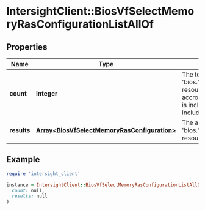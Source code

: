 # IntersightClient::BiosVfSelectMemoryRasConfigurationListAllOf

## Properties

| Name | Type | Description | Notes |
| ---- | ---- | ----------- | ----- |
| **count** | **Integer** | The total number of &#39;bios.VfSelectMemoryRasConfiguration&#39; resources matching the request, accross all pages. The &#39;Count&#39; attribute is included when the HTTP GET request includes the &#39;$inlinecount&#39; parameter. | [optional] |
| **results** | [**Array&lt;BiosVfSelectMemoryRasConfiguration&gt;**](BiosVfSelectMemoryRasConfiguration.md) | The array of &#39;bios.VfSelectMemoryRasConfiguration&#39; resources matching the request. | [optional] |

## Example

```ruby
require 'intersight_client'

instance = IntersightClient::BiosVfSelectMemoryRasConfigurationListAllOf.new(
  count: null,
  results: null
)
```

